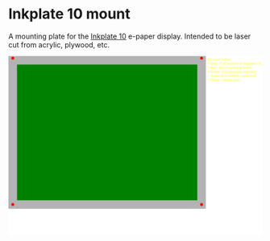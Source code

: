Inkplate 10 mount
=================

A mounting plate for the [Inkplate 10](https://www.crowdsupply.com/soldered/inkplate-10) e-paper display. Intended to be laser cut from acrylic, plywood, etc.


![Design](Inkplate%2010%20mount.svg)
